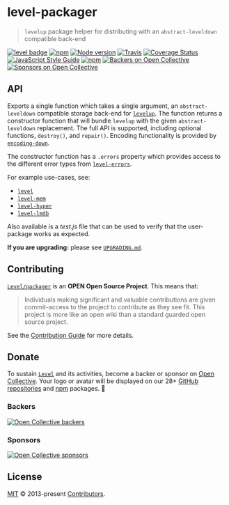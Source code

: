 # level-packager

> `levelup` package helper for distributing with an `abstract-leveldown` compatible back-end

[![level badge][level-badge]](https://github.com/Level/awesome)
[![npm](https://img.shields.io/npm/v/level-packager.svg?label=&logo=npm)](https://www.npmjs.com/package/level-packager)
[![Node version](https://img.shields.io/node/v/level-packager.svg)](https://www.npmjs.com/package/level-packager)
[![Travis](https://img.shields.io/travis/Level/packager.svg?logo=travis&label=)](https://travis-ci.org/Level/packager)
[![Coverage Status](https://coveralls.io/repos/github/Level/packager/badge.svg)](https://coveralls.io/github/Level/packager)
[![JavaScript Style Guide](https://img.shields.io/badge/code_style-standard-brightgreen.svg)](https://standardjs.com)
[![npm](https://img.shields.io/npm/dm/level-packager.svg?label=dl)](https://www.npmjs.com/package/level-packager)
[![Backers on Open Collective](https://opencollective.com/level/backers/badge.svg?color=orange)](#backers)
[![Sponsors on Open Collective](https://opencollective.com/level/sponsors/badge.svg?color=orange)](#sponsors)

## API

Exports a single function which takes a single argument, an `abstract-leveldown` compatible storage back-end for [`levelup`](https://github.com/Level/levelup). The function returns a constructor function that will bundle `levelup` with the given `abstract-leveldown` replacement. The full API is supported, including optional functions, `destroy()`, and `repair()`. Encoding functionality is provided by [`encoding-down`](https://github.com/Level/encoding-down).

The constructor function has a `.errors` property which provides access to the different error types from [`level-errors`](https://github.com/Level/errors#api).

For example use-cases, see:

- [`level`](https://github.com/Level/level)
- [`level-mem`](https://github.com/Level/level-mem)
- [`level-hyper`](https://github.com/Level/level-hyper)
- [`level-lmdb`](https://github.com/Level/level-lmdb)

Also available is a _test.js_ file that can be used to verify that the user-package works as expected.

**If you are upgrading:** please see [`UPGRADING.md`](UPGRADING.md).

## Contributing

[`Level/packager`](https://github.com/Level/packager) is an **OPEN Open Source Project**. This means that:

> Individuals making significant and valuable contributions are given commit-access to the project to contribute as they see fit. This project is more like an open wiki than a standard guarded open source project.

See the [Contribution Guide](https://github.com/Level/community/blob/master/CONTRIBUTING.md) for more details.

## Donate

To sustain [`Level`](https://github.com/Level) and its activities, become a backer or sponsor on [Open Collective](https://opencollective.com/level). Your logo or avatar will be displayed on our 28+ [GitHub repositories](https://github.com/Level) and [npm](https://www.npmjs.com/) packages. 💖

### Backers

[![Open Collective backers](https://opencollective.com/level/backers.svg?width=890)](https://opencollective.com/level)

### Sponsors

[![Open Collective sponsors](https://opencollective.com/level/sponsors.svg?width=890)](https://opencollective.com/level)

## License

[MIT](LICENSE.md) © 2013-present [Contributors](CONTRIBUTORS.md).

[level-badge]: http://leveldb.org/img/badge.svg

